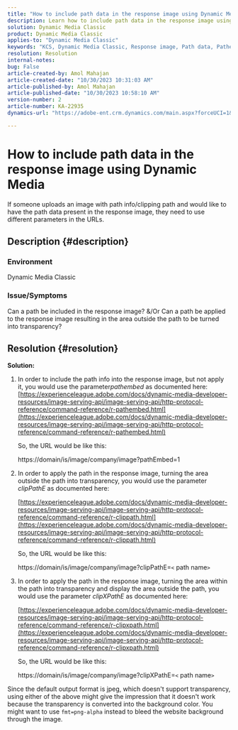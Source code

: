 ```yaml
---
title: "How to include path data in the response image using Dynamic Media"
description: Learn how to include path data in the response image using Dynamic Media. Use different parameters as per your requirement.
solution: Dynamic Media Classic
product: Dynamic Media Classic
applies-to: "Dynamic Media Classic"
keywords: "KCS, Dynamic Media Classic, Response image, Path data, Pathembed, clipPathE"
resolution: Resolution
internal-notes: 
bug: False
article-created-by: Amol Mahajan
article-created-date: "10/30/2023 10:31:03 AM"
article-published-by: Amol Mahajan
article-published-date: "10/30/2023 10:58:10 AM"
version-number: 2
article-number: KA-22935
dynamics-url: "https://adobe-ent.crm.dynamics.com/main.aspx?forceUCI=1&pagetype=entityrecord&etn=knowledgearticle&id=bf3a8068-0f77-ee11-8179-6045bd006149"

---
```

# How to include path data in the response image using Dynamic Media


If someone uploads an image with path info/clipping path and would like to have the path data present in the response image, they need to use different parameters in the URLs.

## Description {#description}


### <b>Environment</b>

Dynamic Media Classic



### <b>Issue/Symptoms</b>

Can a path be included in the response image?
 &/Or Can a path be applied to the response image resulting in the area outside the path to be turned into transparency?


## Resolution {#resolution}

<b>Solution:</b>
1. In order to include the path info into the response image, but not apply it, you would use the parameter*pathembed* as documented here:
    [https://experienceleague.adobe.com/docs/dynamic-media-developer-resources/image-serving-api/image-serving-api/http-protocol-reference/command-reference/r-pathembed.html](https://experienceleague.adobe.com/docs/dynamic-media-developer-resources/image-serving-api/image-serving-api/http-protocol-reference/command-reference/r-pathembed.html)


    So, the URL would be like this:

    https://domain/is/image/company/image?pathEmbed=1
2. In order to apply the path in the response image, turning the area outside the path into transparency, you would use the parameter *clipPathE* as documented here:

    [https://experienceleague.adobe.com/docs/dynamic-media-developer-resources/image-serving-api/image-serving-api/http-protocol-reference/command-reference/r-clippath.html](https://experienceleague.adobe.com/docs/dynamic-media-developer-resources/image-serving-api/image-serving-api/http-protocol-reference/command-reference/r-clippath.html)


    So, the URL would be like this:


    https://domain/is/image/company/image?clipPathE=`<` path name`>`
3. In order to apply the path in the response image, turning the area within the path into transparency and display the area outside the path, you would use the parameter *clipXPathE* as documented here:

    [https://experienceleague.adobe.com/docs/dynamic-media-developer-resources/image-serving-api/image-serving-api/http-protocol-reference/command-reference/r-clipxpath.html](https://experienceleague.adobe.com/docs/dynamic-media-developer-resources/image-serving-api/image-serving-api/http-protocol-reference/command-reference/r-clipxpath.html)


    So, the URL would be like this:


    https://domain/is/image/company/image?clipXPathE=`<` path name`>`


Since the default output format is jpeg, which doesn't support transparency, using either of the above might give the impression that it doesn't work because the transparency is converted into the background color. You might want to use `fmt=png-alpha` instead to bleed the website background through the image.
